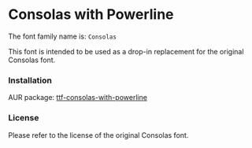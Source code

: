 # Consolas with Powerline

The font family name is: `Consolas`

This font is intended to be used as a drop-in replacement for the original Consolas font.

### Installation

AUR package: [ttf-consolas-with-powerline](https://aur.archlinux.org/packages/ttf-consolas-with-powerline)

### License

Please refer to the license of the original Consolas font.
